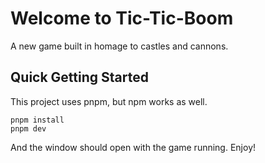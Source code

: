 # Welcome to Tic-Tic-Boom

A new game built in homage to castles and cannons.

## Quick Getting Started

This project uses pnpm, but npm works as well. 

    pnpm install
    pnpm dev

And the window should open with the game running. Enjoy!


